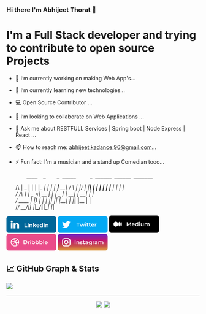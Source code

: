### Hi there I'm Abhijeet Thorat 👋

# I'm a Full Stack developer and trying to contribute to open source Projects

<!--
**Abhijeet-kadance/Abhijeet-kadance** is a ✨ _special_ ✨ repository because its `README.md` (this file) appears on your GitHub profile.

Here are some ideas to get you started:

-->

- 🔭 I’m currently working on making Web App's...
- 🌱 I’m currently learning new technologies...
- 💻 Open Source Contributor ...
- 👯 I’m looking to collaborate on Web Applications ...
- 💬 Ask me about RESTFULL Services | Spring boot | Node Express | React  ...
- 📫 How to reach me: abhijeet.kadance.96@gmail.com...
- ⚡ Fun fact: I'm a musician and a stand up Comedian tooo...

 
          ____  _    _ _____     _ ______ ______ _______ 
     /\   |  _ \| |  | |_   _|   | |  ____|  ____|__   __|
    /  \  | |_) | |__| | | |     | | |__  | |__     | |   
   / /\ \ |  _ <|  __  | | | _   | |  __| |  __|    | |   
  / ____ \| |_) | |  | |_| || |__| | |____| |____   | |   
 /_/    \_\____/|_|  |_|_____\____/|______|______|  |_|   

<a title="Linkedin Profile" href="https://www.linkedin.com/in/abhijeet-thorat/"><img alt="LinkedIn Profile" src="https://github.com/sameersyd/sameersyd/blob/master/art/linkedin.png" width="130"/></a>
<a title="Twitter Profile" href="https://twitter.com/abhijeet6003"><img alt="Twitter Profile" src="https://github.com/sameersyd/sameersyd/blob/master/art/twitter.png" width="130"/></a>
<a title="Medium Profile" href="https://medium.com/@abhijeet.kadance.96"><img alt="Medium Profile" src="https://github.com/sameersyd/sameersyd/blob/master/art/medium.png" width="130" height="45"/></a>
<a title="Dribbble Profile" href="https://dribbble.com/Abhijeet6003"><img alt="Dribbble Profile" src="https://github.com/sameersyd/sameersyd/blob/master/art/dribbble.png" width="130"/></a>
<a title="Instagram Profile" href="https://www.instagram.com/_abhijeet_thorat_"><img alt="Instagram Profile" src="https://github.com/sameersyd/sameersyd/blob/master/art/instagram.png" width="130"/></a>

## 📈 GitHub Graph & Stats
<img src="https://activity-graph.herokuapp.com/graph?username=Abhijeet-kadance&theme=xcode">
  
---

<p align="center">
<img width="49%" src="https://github-readme-stats.vercel.app/api?username=Abhijeet-kadance&show_icons=true&theme=tokyonight" />
<img width="49%" src="https://github-readme-streak-stats.herokuapp.com/?user=Abhijeet-kadance&theme=tokyonight" />
</p>
